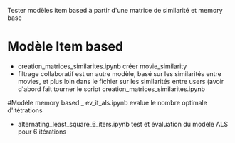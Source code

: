 Tester modèles item based à partir d'une matrice de similarité et memory base

# Modèle Item based
- creation_matrices_similarites.ipynb créer  movie_similarity
- filtrage collaboratif est un autre modèle, basé sur les similarités entre movies, et plus loin dans le fichier sur les similarités entre users (avoir d'abord fait tourner le script creation_matrices_similarites.ipynb



#Modèle memory based
_ ev_it_als.ipynb evalue le nombre optimale d'itétrations
- alternating_least_square_6_iters.ipynb test et évaluation du modèle ALS pour 6 itérations 
	